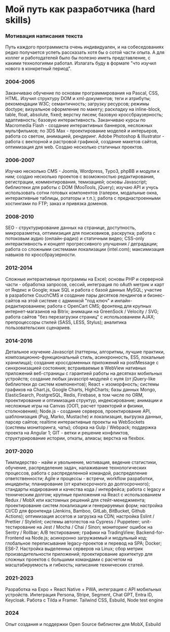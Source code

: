 # Мой путь как разработчика (hard skills)

### Мотивация написания текста
Путь каждого программиста очень индивидуален, и на собеседованиях редко получается успеть рассказать
хотя бы о сотой части опыта. А для коллег и работодателей было бы полезно иметь представление, с 
какими технологиями работал. Излагать буду в формате "что изучил нового в конкретный период".

### 2004-2005
Заканчиваю обучение по основам программирования на Pascal, CSS, HTML. Изучил структуру
DOM и xml-документов; теги и атрибуты; рекомендации W3C; семантичность; загрузку ресурсов; режимы 
doctype; визуальное оформление по макету; раскладку на inline-block, table, float, absolute, fixed;
верстку писем; базовую кроссбраузерность; адаптивность; базовую интерактивность. Заканчиваю курсы 
по Macromedia Flash - создание интерактивных баннеров, несложных мультфильмов; по 3DS Max - 
проектирование моделей и интерьеров, работа со светом, анимацией, рендеринг. Adobe Photoshop & 
Illustrator - работа с векторной и растровой графикой, создание макетов сайтов, оптимизация для web. 
Создаю несколько статичных проектов.

### 2006-2007
Изучаю несколько CMS - Joomla, Wordpress, Typo3, phpBB и модули к ним; 
создаю несколько проектов с возможностью редактирования, регистрации, комментирования, темизацией;
основы Javascript; библиотеки для работы с DOM (MooTools, jQuery); изучаю API и учусь использовать 
сотни готовых компонентов (галереи, модальные окна, интерактивные таблицы, ротаторы и т.п.);
работа с преднастроенными хостингами по FTP; заказ и привязка доменов.

### 2008-2010
SEO - структурирование данных на странице, доступность, микроразметка, оптимизиция для поисковиков,
раскрутка; работа с потоковым аудио (онлайн-радио) и статичным видео; CSS-only интерактивность и 
концепт прогрессивного улучшения / деградации; работа со сложными системами локализации (intel.com); 
максимизация навыков по кроссбраузерности.

### 2012-2014
Сложные интерактивные программы на Excel; основы PHP и серверной части - обработка запросов, сессий, 
интеграция по oAuth метрик и карт от Яндекс и Google; язык SQL и работа с базой данных MySQL;
участие в разработке CouchCMS и создание пары десятков лендингов и бизнес-сайтов на этой системе с 
админкой "под ключ" и инлайн-редактированием; работа с OpenCart CMS; фронтенд для крупных
интернет-магазинов на Bitrix; анимации на GreenSock / Velocity / SVG; работа сайтов "без 
перезагрузки страниц" с использованием AJAX; препроцессоры стилей (SASS, LESS, Stylus); аналитика 
пользовательских сценариев.

### 2014-2016
Детальное изучение Javascript (паттерны, алгоритмы, лучшие практики, композиционно-функциональный
стиль, асинхронность, ES5, локальные хранилища); создание кроссдоменных приложений на postMessage 
с синхронизацией состояния; встраиваемые в WebView нативных приложений веб-страницы с гарантией 
работы на десятках мобильных устройств; создание любых javascript-модулей с нуля (от jQuery-like 
библиотеки до систем компонентов); React + изоморфность; системы графиков на Chart.js, Google Charts, 
HighCharts; базы данных Mongo, ElasticSearch, PostgreSQL, Redis, Firebase, в том числе по ORM, 
проектирование и оптимизация структур, индексирование; анимации и несложные игры на Canvas (ООП, 
расчет траекторий и физики, столкновения); Node.js - создание серверов, проектирование API, 
шаблонизация (Pug, Marko, Mustache) и локализация, выгрузка данных, парсер сайтов; realtime 
интерактивные проекты на WebSockets (системы мониторинга, чаты); сборка на Gulp / Webpack;
поддержка проекта на Angular 1; GIT - ветки и решение конфликтов, структурирование истории, откаты,
алиасы; верстка на flexbox.

### 2017-2020
Тимлидерство - найм и увольнение, мотивация, ведение статистики, обучение, распределение задач,
налаживание технологических процессов, работа с распределенной командой, распределение
ответственности; Agile и процессы - встречи, workflow разработки, инциденты; планирование
(от краткосрочного до долгосрочного); стандарты кодирования и качества кода / интерфейса; работа с
legacy и техническим долгом; крупные приложения на React с использованием Redux / MobX или
кастомных решений для стейт-менеджмента; проектирование систем локализации и генерируемых форм;
настройка CI/CD для фронтенда (Jenkins, Bamboo, GitLab, BitBucket, Github Actions); оптимизация
ассетов и загрузка на CDN; настройка Eslint / Prettier / Stylelint; системы автотестов на Cypress / 
Puppeteer; unit-тестирование на Jest / Mocha / Chai / Sinon; мониторинг ошибок на Sentry / Rollbar;
A/B тестирование; графики на TradingView; Backend-for-Frontend на Node.js; асинхронно загружаемый и 
модульный код; глобальное переписывание legacy-проектов и перевод на SPA; Docker; ES6-7.
Настройка выделенных серверов на Linux; сбор метрик производительности приложений; проектирование 
архитектур для сложных проектов с большими командами с расчетом на масштабируемость и гибкость; 
написание технических статей.

### 2021-2023
Разработка на Expo + React Native + PWA, интеграция с API мобильных устройств. Интеграция Persona,
Stripe, Segment, Chat GPT, Entra ID, Keycloak. Работа с Tilda и Framer. Tailwind CSS, Esbuild, Node
test engine

### 2024
Опыт создания и поддержки Open Source библиотек для MobX, Esbuild
